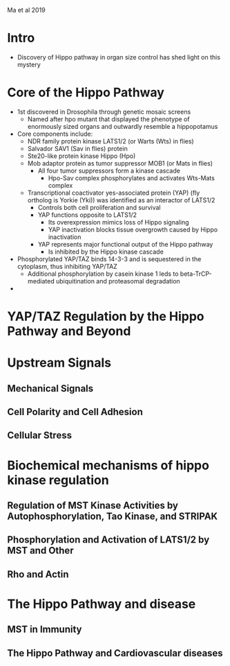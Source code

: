 Ma et al 2019

# Intro
- Discovery of Hippo pathway in organ size control has shed light on this mystery
# Core of the Hippo Pathway
- 1st discovered in Drosophila through genetic mosaic screens
	- Named after hpo mutant that displayed the phenotype of enormously sized organs and outwardly resemble a hippopotamus
- Core components include:
	- NDR family protein kinase LATS1/2 (or Warts (Wts) in flies)
	- Salvador SAV1 (Sav in flies) protein
	- Ste20-like protein kinase Hippo (Hpo)
	- Mob adaptor protein as tumor suppressor MOB1 (or Mats in flies)
		- All four tumor suppressors form a kinase cascade
			- Hpo-Sav complex phosphorylates and activates Wts-Mats complex
	- Transcriptional coactivator yes-associated protein (YAP) (fly ortholog is Yorkie (Yki)) was identified as an interactor of LATS1/2 
		- Controls both cell proliferation and survival
		- YAP functions opposite to LATS1/2
			- Its overexpression mimics loss of Hippo signaling
			- YAP inactivation blocks tissue overgrowth caused by Hippo inactivation
		- YAP represents major functional output of the Hippo pathway
			- Is inhibited by the Hippo kinase cascade
- Phosphorylated YAP/TAZ binds 14-3-3 and is sequestered in the cytoplasm, thus inhibiting YAP/TAZ
	- Additional phosphorylation by casein kinase 1 leds to beta-TrCP-mediated ubiquitination and proteasomal degradation
- 
# YAP/TAZ Regulation by the Hippo Pathway and Beyond
# Upstream Signals
## Mechanical Signals
## Cell Polarity and Cell Adhesion
## Cellular Stress
# Biochemical mechanisms of hippo kinase regulation
## Regulation of MST Kinase Activities by Autophosphorylation, Tao Kinase, and STRIPAK
## Phosphorylation and Activation of LATS1/2 by MST and Other
## Rho and Actin
# The Hippo Pathway and disease
## MST in Immunity
## The Hippo Pathway and Cardiovascular diseases
